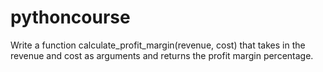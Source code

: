 # pythoncourse
Write a function calculate_profit_margin(revenue, cost) that takes in the revenue and cost as arguments and returns the profit margin percentage.
